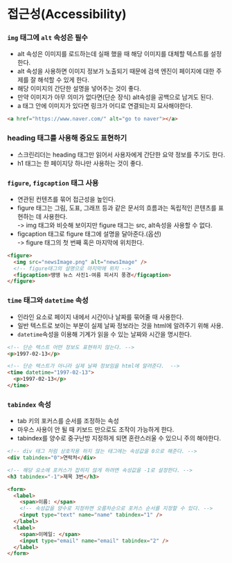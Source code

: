 # 접근성(Accessibility)

### `img` 태그에 `alt` 속성은 필수

- alt 속성은 이미지를 로드하는데 실패 했을 때 해당 이미지를 대체할 텍스트를 설정한다.
- alt 속성을 사용하면 이미지 정보가 노출되기 때문에 검색 엔진이 페이지에 대한 주제를 잘 해석할 수 있게 한다.
- 해당 이미지의 간단한 설명을 넣어주는 것이 좋다.
- 만약 이미지가 아무 의미가 없다면(단순 장식) alt속성을 공백으로 남겨도 된다.
- a 태그 안에 이미지가 있다면 링크가 어디로 연결되는지 묘사해야한다.

```html
<a href="https://www.naver.com/" alt="go to naver"></a>
```

### heading 태그를 사용해 중요도 표현하기

- 스크린리더는 heading 태그만 읽어서 사용자에게 간단한 요약 정보를 주기도 한다.
- h1 태그는 한 페이지당 하나만 사용하는 것이 좋다.

### `figure`, `figcaption` 태그 사용

- 연관된 컨텐츠를 묶어 접근성을 높인다.
- figure 태그는 그림, 도표, 그래프 등과 같은 문서의 흐름과는 독립적인 콘텐츠를 표현하는 데 사용한다.  
  -> img 태그와 비슷해 보이지만 figure 태그는 src, alt속성을 사용할 수 없다.
- figcaption 태그로 figure 태그에 설명을 달아준다.(옵션)  
  -> figure 태그의 첫 번째 혹은 마지막에 위치한다.

```html
<figure>
  <img src="newsImage.png" alt="newsImage" />
  <!-- figure태그의 설명으로 마지막에 위치 -->
  <figcaption>땡땡 뉴스 사진1-여름 피서지 풍경</figcaption>
</figure>
```

### `time` 태그와 `datetime` 속성

- 인라인 요소로 페이지 내에서 시간이나 날짜를 묶어줄 때 사용한다.
- 일반 텍스트로 보이는 부분이 실제 날짜 정보라는 것을 html에 알려주기 위해 사용.
- `datetime`속성을 이용해 기계가 읽을 수 있는 날짜와 시간을 명시한다.

```html
<!-- 단순 텍스트 어떤 정보도 표현하지 않는다. -->
<p>1997-02-13</p>
```

```html
<!-- 단순 텍스트가 아니라 실제 날짜 정보임을 html에 알려준다.  -->
<time datetime="1997-02-13">
  <p>1997-02-13</p>
</time>
```

### `tabindex` 속성

- tab 키의 포커스를 순서를 조정하는 속성
- 마우스 사용이 안 될 때 키보드 만으로도 조작이 가능하게 한다.
- tabindex를 양수로 중구난방 지정하게 되면 혼란스러울 수 있으니 주의 해야한다.

```html
<!-- div 태그 처럼 상호작용 하지 않는 태그에는 속성값을 0으로 해준다. -->
<div tabindex="0">연락처</div>
```

```html
<!-- 해당 요소에 포커스가 잡히지 않게 하려면 속성값을 -1로 설정한다. -->
<h3 tabindex="-1">제목 3번</h3>
```

```html
<form>
  <label>
    <span>이름: </span>
    <!-- 속성값을 양수로 지정하면 오름차순으로 포커스 순서를 지정할 수 있다. -->
    <input type="text" name="name" tabindex="1" />
  </label>
  <label>
    <span>이메일: </span>
    <input type="email" name="email" tabindex="2" />
  </label>
</form>
```
